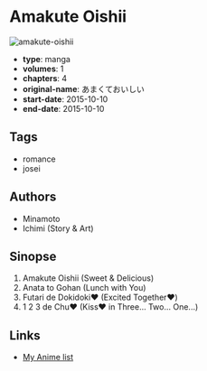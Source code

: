 # Amakute Oishii

![amakute-oishii](https://cdn.myanimelist.net/images/manga/2/235335.jpg)

-   **type**: manga
-   **volumes**: 1
-   **chapters**: 4
-   **original-name**: あまくておいしい
-   **start-date**: 2015-10-10
-   **end-date**: 2015-10-10

## Tags

-   romance
-   josei

## Authors

-   Minamoto
-   Ichimi (Story & Art)

## Sinopse

1. Amakute Oishii (Sweet & Delicious)
2. Anata to Gohan (Lunch with You)
3. Futari de Dokidoki♥️ (Excited Together♥️)
4. 1 2 3 de Chu♥️ (Kiss♥️ in Three... Two... One...)

## Links

-   [My Anime list](https://myanimelist.net/manga/123644/Amakute_Oishii)
